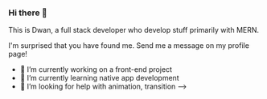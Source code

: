 ### Hi there 👋

This is Dwan, a full stack developer who develop stuff primarily with MERN.

I'm surprised that you have found me. Send me a message on my profile page!

- 🔭 I’m currently working on a front-end project
- 🌱 I’m currently learning native app development
- 🤔 I’m looking for help with animation, transition
-->
